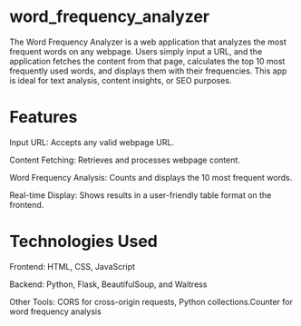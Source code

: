 # word_frequency_analyzer
The Word Frequency Analyzer is a web application that analyzes the most frequent words on any webpage. Users simply input a URL, and the application fetches the content from that page, calculates the top 10 most frequently used words, and displays them with their frequencies. This app is ideal for text analysis, content insights, or SEO purposes.
# Features
Input URL: Accepts any valid webpage URL.

Content Fetching: Retrieves and processes webpage content.

Word Frequency Analysis: Counts and displays the 10 most frequent words.

Real-time Display: Shows results in a user-friendly table format on the frontend.
# Technologies Used
Frontend: HTML, CSS, JavaScript

Backend: Python, Flask, BeautifulSoup, and Waitress

Other Tools: CORS for cross-origin requests, Python collections.Counter for word frequency analysis

